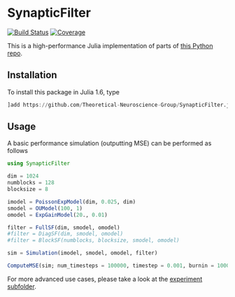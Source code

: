 # SynapticFilter

[![Build Status](https://travis-ci.com/Theoretical-Neuroscience-Group/SynapticFilter.jl.svg?branch=master)](https://travis-ci.com/Theoretical-Neuroscience-Group/SynapticFilter.jl)
[![Coverage](https://codecov.io/gh/Theoretical-Neuroscience-Group/SynapticFilter.jl/branch/master/graph/badge.svg)](https://codecov.io/gh/Theoretical-Neuroscience-Group/SynapticFilter.jl)

This is a high-performance Julia implementation of parts of [this Python repo](https://github.com/Theoretical-Neuroscience-Group/synaptic_filter).

## Installation

To install this package in Julia 1.6, type

```julia
]add https://github.com/Theoretical-Neuroscience-Group/SynapticFilter.jl
```

## Usage

A basic performance simulation (outputting MSE) can be performed as follows

```julia
using SynapticFilter

dim = 1024
numblocks = 128
blocksize = 8

imodel = PoissonExpModel(dim, 0.025, dim)
smodel = OUModel(100, 1)
omodel = ExpGainModel(20., 0.01)

filter = FullSF(dim, smodel, omodel)
#filter = DiagSF(dim, smodel, omodel)
#filter = BlockSF(numblocks, blocksize, smodel, omodel)

sim = Simulation(imodel, smodel, omodel, filter)

ComputeMSE(sim; num_timesteps = 100000, timestep = 0.001, burnin = 10000)
```

For more advanced use cases, please take a look at the [experiment subfolder](https://github.com/Theoretical-Neuroscience-Group/SynapticFilter.jl/tree/master/exp).
